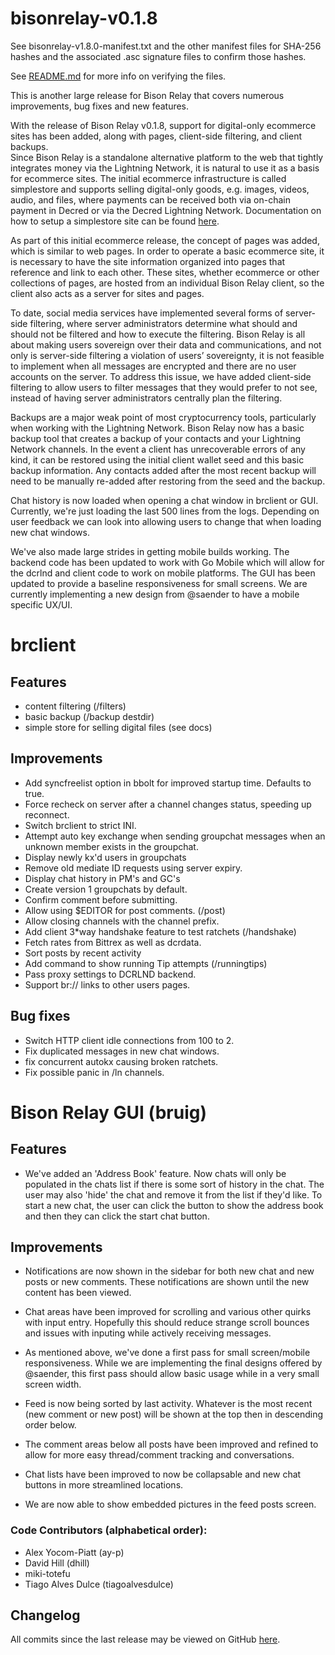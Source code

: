 # bisonrelay-v0.1.8

See bisonrelay-v1.8.0-manifest.txt and the other manifest files for SHA-256 hashes and the associated .asc signature files to confirm those hashes.

See [README.md](./README.md#verifying-binaries) for more info on verifying the files.


This is another large release for Bison Relay that covers numerous improvements,
bug fixes and new features.  

With the release of Bison Relay v0.1.8, support for digital-only ecommerce sites
has been added, along with pages, client-side filtering, and client backups.  
Since Bison Relay is a standalone alternative platform to the web that tightly
integrates money via the Lightning Network, it is natural to use it as a basis
for ecommerce sites.  The initial ecommerce infrastructure is called 
simplestore and supports selling digital-only goods, e.g. images, videos, 
audio, and files, where payments can be received both via on-chain payment in
Decred or via the Decred Lightning Network.  Documentation on how to setup a
simplestore site can be found [here](https://github.com/companyzero/bisonrelay/blob/master/doc/simplestore.md).

As part of this initial ecommerce release, the concept of pages was added, which
is similar to web pages.  In order to operate a basic ecommerce site, it is
necessary to have the site information organized into pages that reference and
link to each other. These sites, whether ecommerce or other collections of
pages, are hosted from an individual Bison Relay client, so the client also acts
as a server for sites and pages.

To date, social media services have implemented several forms of server-side
filtering, where server administrators determine what should and should not be
filtered and how to execute the filtering.  Bison Relay is all about making
users sovereign over their data and communications, and not only is server-side
filtering a violation of users’ sovereignty, it is not feasible to implement
when all messages are encrypted and there are no user accounts on the server.
To address this issue, we have added client-side filtering to allow users to
filter messages that they would prefer to not see, instead of having server
administrators centrally plan the filtering.

Backups are a major weak point of most cryptocurrency tools, particularly when
working with the Lightning Network.  Bison Relay now has a basic backup tool
that creates a backup of your contacts and your Lightning Network channels.
In the event a client has unrecoverable errors of any kind, it can be restored
using the initial client wallet seed and this basic backup information.  Any
contacts added after the most recent backup will need to be manually re-added
after restoring from the seed and the backup.

Chat history is now loaded when opening a chat window in brclient or GUI. 
Currently, we're just loading the last 500 lines from the logs.  Depending on
user feedback we can look into allowing users to change that when loading new
chat windows.

We've also made large strides in getting mobile builds working.  The backend
code has been updated to work with Go Mobile which will allow for the dcrlnd and
client code to work on mobile platforms.  The GUI has been updated to provide a baseline responsiveness for small screens.  We are currently implementing a new
design from @saender to have a mobile specific UX/UI.


# brclient

## Features
 * content filtering (/filters)
 * basic backup (/backup destdir)
 * simple store for selling digital files (see docs)

## Improvements
 * Add syncfreelist option in bbolt for improved startup time.  Defaults to true.
 * Force recheck on server after a channel changes status, speeding up reconnect.
 * Switch brclient to strict INI.
 * Attempt auto key exchange when sending groupchat messages when an unknown member exists
   in the groupchat.
 * Display newly kx'd users in groupchats
 * Remove old mediate ID requests using server expiry.
 * Display chat history in PM's and GC's
 * Create version 1 groupchats by default.
 * Confirm comment before submitting.
 * Allow using $EDITOR for post comments. (/post)
 * Allow closing channels with the channel prefix.
 * Add client 3*way handshake feature to test ratchets (/handshake)
 * Fetch rates from Bittrex as well as dcrdata.
 * Sort posts by recent activity
 * Add command to show running Tip attempts (/runningtips)
 * Pass proxy settings to DCRLND backend.
 * Support br:// links to other users pages.

## Bug fixes
 * Switch HTTP client idle connections from 100 to 2.
 * Fix duplicated messages in new chat windows.
 * fix concurrent autokx causing broken ratchets.
 * Fix possible panic in /ln channels.


# Bison Relay GUI (bruig)

## Features

* We've added an 'Address Book' feature.  Now chats will only be populated in
the chats list if there is some sort of history in the chat.  The user may 
also 'hide' the chat and remove it from the list if they'd like.  To start a
new chat, the user can click the button to show the address book and then 
they can click the start chat button.

## Improvements

* Notifications are now shown in the sidebar for both new chat and new posts
  or new comments.  These notifications are shown until the new content has
  been viewed.  

* Chat areas have been improved for scrolling and various other quirks with
  input entry.  Hopefully this should reduce strange scroll bounces and issues
  with inputing while actively receiving messages.

* As mentioned above, we've done a first pass for small screen/mobile
  responsiveness.  While we are implementing the final designs offered by 
  @saender, this first pass should allow basic usage while in a very small
  screen width.

* Feed is now being sorted by last activity.  Whatever is the most recent 
  (new comment or new post) will be shown at the top then in descending order
  below.

* The comment areas below all posts have been improved and refined to allow for
  more easy thread/comment tracking and conversations.  

* Chat lists have been improved to now be collapsable and new chat buttons
  in more streamlined locations.

* We are now able to show embedded pictures in the feed posts screen.  

### Code Contributors (alphabetical order):

- Alex Yocom-Piatt (ay-p)
- David Hill (dhill)
- miki-totefu
- Tiago Alves Dulce (tiagoalvesdulce)

## Changelog

All commits since the last release may be viewed on GitHub
[here](https://github.com/companyzero/bisonrelay/compare/v0.1.7...v0.1.8).
